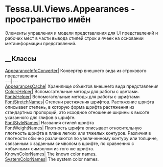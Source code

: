 # Tessa.UI.Views.Appearances - пространство имён
Элементы управления и модели представления для UI представлений и рабочих мест
в части вывода стилей строк и ячеек на основании метаинформации представлений.
##  __Классы
[AppearanceInfoConverter](T_Tessa_UI_Views_Appearances_AppearanceInfoConverter.htm)|
Конвертер внешнего вида из строкового представления  
---|---  
[AppearancesCache](T_Tessa_UI_Views_Appearances_AppearancesCache.htm)|
Хранилище объектов внешнего вида представления  
[ColorsHelper](T_Tessa_UI_Views_Appearances_ColorsHelper.htm)|
Вспомогательные методы для работы с цветами.  
[FontsHelper](T_Tessa_UI_Views_Appearances_FontsHelper.htm)|  Вспомогательные
методы для работы с шрифтами  
[FontStretchNames](T_Tessa_UI_Views_Appearances_FontStretchNames.htm)|
Степени растяжения шрифтов. Растяжение шрифта описывает степень, в которую
форма шрифта растяжения из стандартных пропорций, это исходное отношение
ширины к высоте указанного для глифов в шрифте.  
[FontStyleNames](T_Tessa_UI_Views_Appearances_FontStyleNames.htm)|  Названия
стилей шрифта  
[FontWeightNames](T_Tessa_UI_Views_Appearances_FontWeightNames.htm)|
Плотность шрифта описывает относительную плотность шрифта в плане легких или
тяжелых контуров. Различия в плотности обычно различаются по увеличенному
контуру или толщине, связанным с заданным символом в шрифте, по сравнению с
«обычным» символом из того же шрифта.  
[KnownColorNames](T_Tessa_UI_Views_Appearances_KnownColorNames.htm)|  The
known color names.  
[SystemColorNames](T_Tessa_UI_Views_Appearances_SystemColorNames.htm)|  The
system color names.
